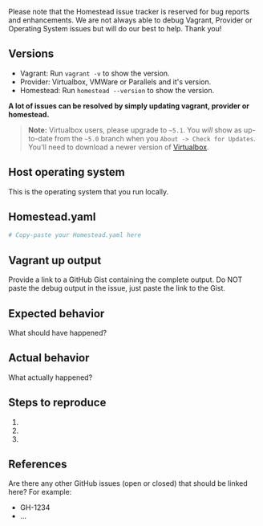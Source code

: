 Please note that the Homestead issue tracker is reserved for bug reports and enhancements. We are not always able to debug Vagrant, Provider or Operating System issues but will do our best to help. Thank you!

## Versions
  - Vagrant: Run `vagrant -v` to show the version.
  - Provider: Virtualbox, VMWare or Parallels and it's version.
  - Homestead: Run `homestead --version` to show the version.

**A lot of issues can be resolved by simply updating vagrant, provider or homestead.**
>**Note:** Virtualbox users, please upgrade to `~5.1`. You *will* show as up-to-date from the `~5.0` branch when you `About -> Check for Updates`. You'll need to download a newer version of [Virtualbox](https://www.virtualbox.org/wiki/Downloads).

## Host operating system
This is the operating system that you run locally.

## Homestead.yaml
```yaml
# Copy-paste your Homestead.yaml here
```

## Vagrant up output
Provide a link to a GitHub Gist containing the complete output.
Do NOT paste the debug output in the issue, just paste the link to the Gist.

## Expected behavior
What should have happened?

## Actual behavior
What actually happened?

## Steps to reproduce
1.
2.
3.

## References
Are there any other GitHub issues (open or closed) that should be linked here?
For example:
- GH-1234
- ...
